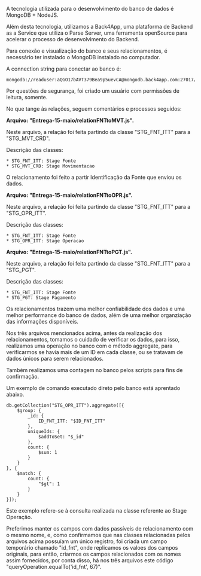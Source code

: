 A tecnologia utilizada para o desenvolvimento do banco de dados é MongoDB + NodeJS.

Além desta tecnologia, utilizamos a Back4App, uma plataforma de Backend as a Service que utiliza o Parse Server, uma ferramenta openSource para acelerar o processo de desenvolvimento do Backend.

Para conexão e visualização do banco e seus relacionamentos, é necessário ter instalado o MongoDB instalado no computador.

A connection string para conectar ao banco é:

```
mongodb://readuser:aQGO17bAVT379Bea9p5uevCA@mongodb.back4app.com:27017/31c414544a5149229dc9f00349627126
```

Por questões de segurança, foi criado um usuário com permissões de leitura, somente.

No que tange às relações, seguem comentários e processos seguidos:

<b> Arquivo: "Entrega-15-maio/relationFNTtoMVT.js". </b>

Neste arquivo, a relação foi feita partindo da classe "STG_FNT_ITT" para a "STG_MVT_CRD".

Descrição das classes:

    * STG_FNT_ITT: Stage Fonte 
    * STG_MVT_CRD: Stage Movimentacao

O relacionamento foi feito a partir Identificação da Fonte que enviou os dados.

<b> Arquivo: "Entrega-15-maio/relationFNTtoOPR.js". </b>

Neste arquivo, a relação foi feita partindo da classe "STG_FNT_ITT" para a "STG_OPR_ITT".

Descrição das classes:

    * STG_FNT_ITT: Stage Fonte
    * STG_OPR_ITT: Stage Operacao

<b> Arquivo: "Entrega-15-maio/relationFNTtoPGT.js". </b>

Neste arquivo, a relação foi feita partindo da classe "STG_FNT_ITT" para a "STG_PGT".

Descrição das classes:

    * STG_FNT_ITT: Stage Fonte
    * STG_PGT: Stage Pagamento

Os relacionamentos trazem uma melhor confiabilidade dos dados e uma melhor performance do banco de dados, além de uma melhor organziação das informações disponíveis.

Nos três arquivos mencionados acima, antes da realização dos relacionamentos, tomamos o cuidado de verificar os dados, para isso, realizamos uma operação no banco com o método aggregate, para verificarmos se havia mais de um ID em cada classe, ou se tratavam de dados únicos para serem relacionados.

Também realizamos uma contagem no banco pelos scripts para fins de confirmação.

Um exemplo de comando executado direto pelo banco está aprentado abaixo.

```
db.getCollection("STG_OPR_ITT").aggregate([{
	$group: {
		_id: {
			ID_FNT_ITT: "$ID_FNT_ITT"
		},
		uniqueIds: {
			$addToSet: "$_id"
		},
		count: {
			$sum: 1
		}
	}
}, {
	$match: {
		count: {
			"$gt": 1
		}
	}
}]);
```

Este exemplo refere-se à consulta realizada na classe referente ao Stage Operação.


Preferimos manter os campos com dados passíveis de relacionamento com o mesmo nome, e, como confirmamos que nas classes relacionadas pelos arquivos acima possuíam um único registro, foi criada um campo temporário chamado "id_fnt", onde replicamos os valoes dos campos originais, para então, criarmos os campos relacionados com os nomes assim fornecidos, por conta disso, há nos três arquivos este código "queryOperation.equalTo('id_fnt', 67)".